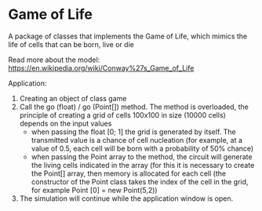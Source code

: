 # Game of Life
A package of classes that implements the Game of Life, which mimics the life of cells that can be born, live or die

Read more about the model: https://en.wikipedia.org/wiki/Conway%27s_Game_of_Life

Application:
1. Creating an object of class game
2. Call the go (float) / go (Point[]) method. The method is overloaded, the principle of creating a grid of cells 100x100 in size (10000 cells) depends on the input values
	* when passing the float [0; 1] the grid is generated by itself. The transmitted value is a chance of cell nucleation (for example, at a value 	of 0.5, each cell will be born with a probability of 50% chance)
	* when passing the Point array to the method, the circuit will generate the living cells indicated in the array (for this it is necessary to 	create the Point[] array, then memory is allocated for each cell (the constructor of the Point class takes the index of the cell in the grid, for example Point [0] = new Point(5,2))
3. The simulation will continue while the application window is open.
